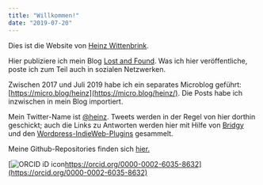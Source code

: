 ```yaml
---
title: "Willkommen!"
date: "2019-07-20"
---
```


Dies ist die Website von [Heinz Wittenbrink](https://wittenbrink.net/lostandfound/author/heinz-wittenbrink/).

Hier publiziere ich mein Blog [Lost and Found](https://wittenbrink.net/lostandfound/). Was ich hier veröffentliche, poste ich zum Teil auch in sozialen Netzwerken.

Zwischen 2017 und Juli 2019 habe ich ein separates Microblog geführt: [https://micro.blog/heinz](https://micro.blog/heinz/). Die Posts habe ich inzwischen in mein Blog importiert.

Mein Twitter-Name ist [@heinz](https://twitter.com/heinz). Tweets werden in der Regel von hier dorthin geschickt; auch die Links zu Antworten werden hier mit Hilfe von [Bridgy](https://indieweb.org/Bridgy) und den [Wordpress-IndieWeb-Plugins](https://de.wordpress.org/plugins/indieweb/) gesammelt.

Meine Github-Repositories finden sich [hier.](https://github.com/heinzwittenbrink)

[![ORCID iD icon](images/orcid_16x16.png)https://orcid.org/0000-0002-6035-8632](https://orcid.org/0000-0002-6035-8632)
